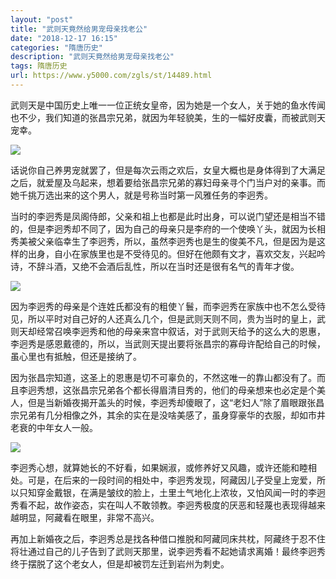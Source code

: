 ```yaml
---
layout: "post"
title: "武则天竟然给男宠母亲找老公"
date: "2018-12-17 16:15"
categories: "隋唐历史"
description: "武则天竟然给男宠母亲找老公"
tags: 隋唐历史
url: https://www.y5000.com/zgls/st/14489.html
---
```






武则天是中国历史上唯一一位正统女皇帝，因为她是一个女人，关于她的鱼水传闻也不少，我们知道的张昌宗兄弟，就因为年轻貌美，生的一幅好皮囊，而被武则天宠幸。

![](https://img.y5000.com/uploads/allimg/170222/8-1F222103K4N0.jpg)

话说你自己养男宠就罢了，但是每次云雨之欢后，女皇大概也是身体得到了大满足之后，就爱屋及乌起来，想着要给张昌宗兄弟的寡妇母亲寻个门当户对的亲事。而她千挑万选出来的这个男人，就是号称当时第一风雅任务的李迥秀。

当时的李迥秀是凤阁侍郎，父亲和祖上也都是此时出身，可以说门望还是相当不错的，但是李迥秀却不同了，因为自己的母亲只是李府的一个使唤丫头，就因为长相秀美被父亲临幸生了李迥秀，所以，虽然李迥秀也是生的俊美不凡，但是因为是这样的出身，自小在家族里也是不受待见的。但好在他颇有文才，喜欢交友，兴起吟诗，不辞斗酒，又绝不会酒后乱性，所以在当时还是很有名气的青年才俊。

![](https://img.y5000.com/uploads/allimg/170222/8-1F222103P2141.jpg)

因为李迥秀的母亲是个连姓氏都没有的粗使丫鬟，而李迥秀在家族中也不怎么受待见，所以平时对自己好的人还真么几个，但是武则天则不同，贵为当时的皇上，武则天却经常召唤李迥秀和他的母亲来宫中叙话，对于武则天给予的这么大的恩惠，李迥秀是感恩戴德的，所以，当武则天提出要将张昌宗的寡母许配给自己的时候，虽心里也有抵触，但还是接纳了。

因为张昌宗知道，这圣上的恩惠是切不可辜负的，不然这唯一的靠山都没有了。而且李迥秀想，这张昌宗兄弟各个都长得眉清目秀的，他们的母亲想来也必定是个美人，但是当新婚夜揭开盖头的时候，李迥秀却傻眼了，这“老妇人”除了眉眼跟张昌宗兄弟有几分相像之外，其余的实在是没啥美感了，虽身穿豪华的衣服，却如市井老衰的中年女人一般。

![](https://img.y5000.com/uploads/allimg/170222/8-1F222103Q1647.jpg)

李迥秀心想，就算她长的不好看，如果娴淑，或修养好又风趣，或许还能和睦相处。可是，在后来的一段时间的相处中，李迥秀发现，阿藏因儿子受皇上宠爱，所以只知穿金戴银，在满是皱纹的脸上，土里土气地化上浓妆，又怕风闻一时的李迥秀看不起，故作姿态，实在叫人不敢领教。李迥秀极度的厌恶和轻蔑也表现得越来越明显，阿藏看在眼里，非常不高兴。

再加上新婚夜之后，李迥秀总是找各种借口推脱和阿藏同床共枕，阿藏终于忍不住将壮通过自己的儿子告到了武则天那里，说李迥秀看不起她请求离婚！最终李迥秀终于摆脱了这个老女人，但是却被罚左迁到岩州为刺史。
